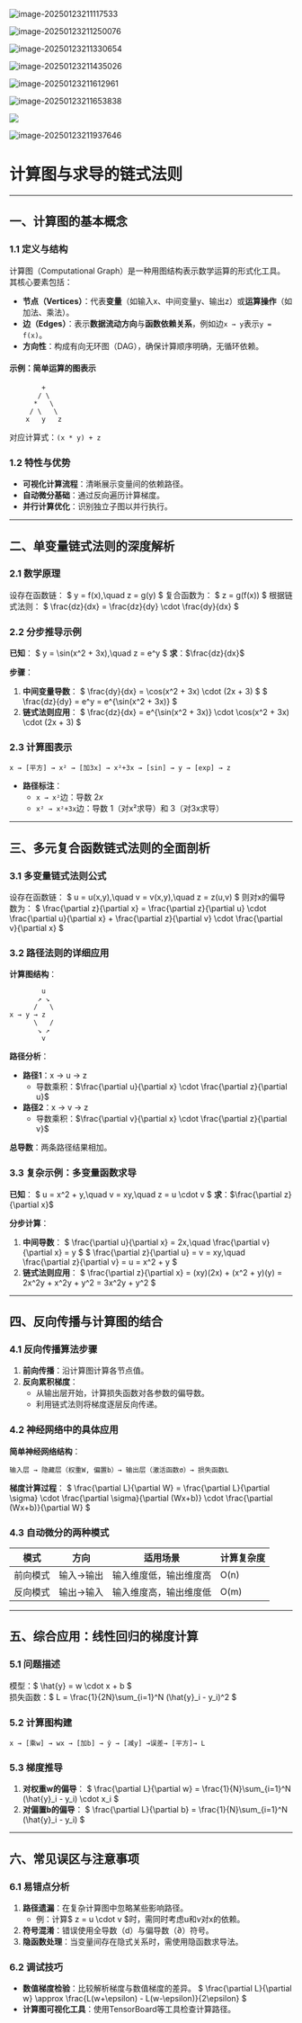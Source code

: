 ![image-20250123211117533](./assets/image-20250123211117533.png)

![image-20250123211250076](./assets/image-20250123211250076.png)

![image-20250123211330654](./assets/image-20250123211330654.png)

![image-20250123211435026](./assets/image-20250123211435026.png)

![image-20250123211612961](./assets/image-20250123211612961.png)

![image-20250123211653838](./assets/image-20250123211653838.png)

![](./assets/image-20250123211809578.png)

![image-20250123211937646](./assets/image-20250123211937646.png)



# 计算图与求导的链式法则

---

## 一、计算图的基本概念

### 1.1 定义与结构
计算图（Computational Graph）是一种用图结构表示数学运算的形式化工具。其核心要素包括：
- **节点（Vertices）**：代表**变量**（如输入x、中间变量y、输出z）或**运算操作**（如加法、乘法）。
- **边（Edges）**：表示**数据流动方向**与**函数依赖关系**，例如边`x → y`表示`y = f(x)`。
- **方向性**：构成有向无环图（DAG），确保计算顺序明确，无循环依赖。

#### 示例：简单运算的图表示
```
        +
       / \
      *   \
     / \   \
    x   y   z
```
对应计算式：`(x * y) + z`

### 1.2 特性与优势
- **可视化计算流程**：清晰展示变量间的依赖路径。
- **自动微分基础**：通过反向遍历计算梯度。
- **并行计算优化**：识别独立子图以并行执行。

---

## 二、单变量链式法则的深度解析

### 2.1 数学原理
设存在函数链：
$
y = f(x),\quad z = g(y)
$
复合函数为：
$
z = g(f(x))
$
根据链式法则：
$
\frac{dz}{dx} = \frac{dz}{dy} \cdot \frac{dy}{dx}
$

### 2.2 分步推导示例
**已知**：
$
y = \sin(x^2 + 3x),\quad z = e^y
$
**求**：$\frac{dz}{dx}$

**步骤**：
1. **中间变量导数**：
   $
   \frac{dy}{dx} = \cos(x^2 + 3x) \cdot (2x + 3)
   $
   $
   \frac{dz}{dy} = e^y = e^{\sin(x^2 + 3x)}
   $
2. **链式法则应用**：
   $
   \frac{dz}{dx} = e^{\sin(x^2 + 3x)} \cdot \cos(x^2 + 3x) \cdot (2x + 3)
   $

### 2.3 计算图表示
```
x → [平方] → x² → [加3x] → x²+3x → [sin] → y → [exp] → z
```
- **路径标注**：
  - `x → x²`边：导数 $2x$
  - `x² → x²+3x`边：导数 $1$（对x²求导）和 $3$（对3x求导）

---

## 三、多元复合函数链式法则的全面剖析

### 3.1 多变量链式法则公式
设存在函数链：
$
u = u(x,y),\quad v = v(x,y),\quad z = z(u,v)
$
则对x的偏导数为：
$
\frac{\partial z}{\partial x} = \frac{\partial z}{\partial u} \cdot \frac{\partial u}{\partial x} + \frac{\partial z}{\partial v} \cdot \frac{\partial v}{\partial x}
$

### 3.2 路径法则的详细应用
**计算图结构**：
```
        u
       ↗ ↘
      /   \
x → y → z
      \   /
       ↘ ↗
        v
```
**路径分析**：
- **路径1**：x → u → z
  - 导数乘积：$\frac{\partial u}{\partial x} \cdot \frac{\partial z}{\partial u}$
- **路径2**：x → v → z
  - 导数乘积：$\frac{\partial v}{\partial x} \cdot \frac{\partial z}{\partial v}$

**总导数**：两条路径结果相加。

### 3.3 复杂示例：多变量函数求导
**已知**：
$
u = x^2 + y,\quad v = xy,\quad z = u \cdot v
$
**求**：$\frac{\partial z}{\partial x}$

**分步计算**：
1. **中间导数**：
   $
   \frac{\partial u}{\partial x} = 2x,\quad \frac{\partial v}{\partial x} = y
   $
   $
   \frac{\partial z}{\partial u} = v = xy,\quad \frac{\partial z}{\partial v} = u = x^2 + y
   $
2. **链式法则应用**：
   $
   \frac{\partial z}{\partial x} = (xy)(2x) + (x^2 + y)(y) = 2x^2y + x^2y + y^2 = 3x^2y + y^2
   $

---

## 四、反向传播与计算图的结合

### 4.1 反向传播算法步骤
1. **前向传播**：沿计算图计算各节点值。
2. **反向累积梯度**：
   - 从输出层开始，计算损失函数对各参数的偏导数。
   - 利用链式法则将梯度逐层反向传递。

### 4.2 神经网络中的具体应用
**简单神经网络结构**：
```
输入层 → 隐藏层（权重W, 偏置b）→ 输出层（激活函数σ）→ 损失函数L
```
**梯度计算过程**：
$
\frac{\partial L}{\partial W} = \frac{\partial L}{\partial \sigma} \cdot \frac{\partial \sigma}{\partial (Wx+b)} \cdot \frac{\partial (Wx+b)}{\partial W}
$

### 4.3 自动微分的两种模式
| 模式     | 方向      | 适用场景               | 计算复杂度 |
| -------- | --------- | ---------------------- | ---------- |
| 前向模式 | 输入→输出 | 输入维度低，输出维度高 | O(n)       |
| 反向模式 | 输出→输入 | 输入维度高，输出维度低 | O(m)       |

---

## 五、综合应用：线性回归的梯度计算

### 5.1 问题描述
模型：$ \hat{y} = w \cdot x + b $  
损失函数：$ L = \frac{1}{2N}\sum_{i=1}^N (\hat{y}_i - y_i)^2 $

### 5.2 计算图构建
```
x → [乘w] → wx → [加b] → ŷ → [减y] →误差→ [平方]→ L
```

### 5.3 梯度推导
1. **对权重w的偏导**：
   $
   \frac{\partial L}{\partial w} = \frac{1}{N}\sum_{i=1}^N (\hat{y}_i - y_i) \cdot x_i
   $
2. **对偏置b的偏导**：
   $
   \frac{\partial L}{\partial b} = \frac{1}{N}\sum_{i=1}^N (\hat{y}_i - y_i)
   $

---

## 六、常见误区与注意事项

### 6.1 易错点分析
1. **路径遗漏**：在复杂计算图中忽略某些影响路径。
   - 例：计算$ z = u \cdot v $时，需同时考虑u和v对x的依赖。
2. **符号混淆**：错误使用全导数（d）与偏导数（∂）符号。
3. **隐函数处理**：当变量间存在隐式关系时，需使用隐函数求导法。

### 6.2 调试技巧
- **数值梯度检验**：比较解析梯度与数值梯度的差异。
  $
  \frac{\partial L}{\partial w} \approx \frac{L(w+\epsilon) - L(w-\epsilon)}{2\epsilon}
  $
- **计算图可视化工具**：使用TensorBoard等工具检查计算路径。

